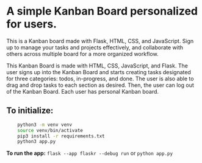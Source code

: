 # A simple Kanban Board personalized for users. 

This is a Kanban board made with Flask, HTML, CSS, and JavaScript. Sign up to manage your tasks and projects effectively, and collaborate with others across multiple board for a more organized workflow.


This Kanban Board is made with HTML, CSS, JavaScript, and Flask. The user signs up into the Kanban Board and starts creating tasks designated for three categories: todos, in-progress, and done. 
The user is also able to drag and drop tasks to each section as desired. Then, the user can log out of the Kanban Board. Each user has personal Kanban board. 

## To initialize:
```bash
    python3 -m venv venv
    source venv/bin/activate
    pip3 install -r requirements.txt
    python3 app.py  
```
    
**To run the app:** `flask --app flaskr --debug run` or `python app.py`